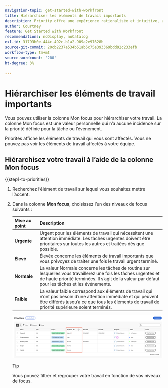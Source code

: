 ```yaml
---
navigation-topic: get-started-with-workfront
title: Hiérarchiser les éléments de travail importants
description: Priority offre une expérience rationalisée et intuitive, adaptée aux propriétaires de tâches.
author: Courtney
feature: Get Started with Workfront
recommendations: noDisplay, noCatalog
exl-id: 31793b0e-444c-492c-b1a2-909a2e97628b
source-git-commit: 20cb2237a534b51ab5c75e393369bdd92c233efb
workflow-type: tm+mt
source-wordcount: '200'
ht-degree: 3%

---
```


# Hiérarchiser les éléments de travail importants

Vous pouvez utiliser la colonne Mon focus pour hiérarchiser votre travail. La colonne Mon focus est une valeur personnelle qui n’a aucune incidence sur la priorité définie pour la tâche ou l’événement.

Priorités affiche les éléments de travail qui vous sont affectés. Vous ne pouvez pas voir les éléments de travail affectés à votre équipe.

## Hiérarchisez votre travail à l’aide de la colonne Mon focus

{{step1-to-priorities}}

1. Recherchez l’élément de travail sur lequel vous souhaitez mettre l’accent.
1. Dans la colonne **Mon focus**, choisissez l’un des niveaux de focus suivants :

   | Mise au point | Description |
   |-----------|-------------|
   | **Urgente** | Urgent pour les éléments de travail qui nécessitent une attention immédiate. Les tâches urgentes doivent être prioritaires sur toutes les autres et traitées dès que possible. |
   | **Élevé** | Élevée concerne les éléments de travail importants que vous prévoyez de traiter une fois le travail urgent terminé. |
   | **Normale** | La valeur Normale concerne les tâches de routine sur lesquelles vous travaillerez une fois les tâches urgentes et de haute priorité terminées. Il s’agit de la valeur par défaut pour les tâches et les événements. |
   | **Faible** | La valeur faible correspond aux éléments de travail qui n’ont pas besoin d’une attention immédiate et qui peuvent être différés jusqu’à ce que tous les éléments de travail de priorité supérieure soient terminés. |

   ![](assets/my-focus-new.png)

   >[!TIP]
   >
   >Vous pouvez filtrer et regrouper votre travail en fonction de vos niveaux de focus.
